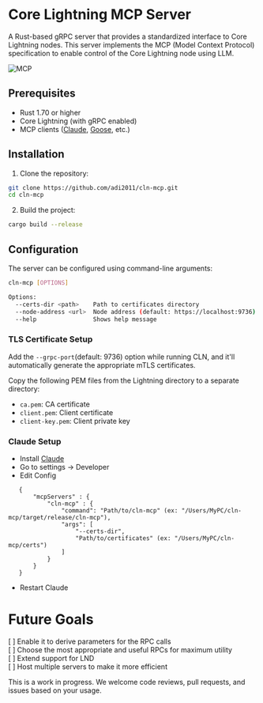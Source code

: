 # Core Lightning MCP Server

A Rust-based gRPC server that provides a standardized interface to Core Lightning nodes. This server implements the MCP (Model Context Protocol) specification to enable control of the Core Lightning node using LLM.

![MCP](./Screenshot%202025-06-11%20at%207.52.11 PM.png)

## Prerequisites

- Rust 1.70 or higher
- Core Lightning (with gRPC enabled)
- MCP clients ([Claude](https://claude.ai/download), [Goose](https://github.com/block/goose), etc.)

## Installation

1. Clone the repository:
```bash
git clone https://github.com/adi2011/cln-mcp.git
cd cln-mcp
```

2. Build the project:
```bash
cargo build --release
```

## Configuration

The server can be configured using command-line arguments:

```bash
cln-mcp [OPTIONS]

Options:
  --certs-dir <path>    Path to certificates directory
  --node-address <url>  Node address (default: https://localhost:9736)
  --help                Shows help message
```

### TLS Certificate Setup
Add the `--grpc-port`(default: 9736) option while running CLN, and it'll automatically generate the appropriate mTLS certificates. 

Copy the following PEM files from the Lightning directory to a separate directory:
- `ca.pem`: CA certificate
- `client.pem`: Client certificate
- `client-key.pem`: Client private key

### Claude Setup
 - Install [Claude](https://claude.ai/download)
 - Go to settings -> Developer
 - Edit Config
 ```
    {
        "mcpServers" : {
            "cln-mcp" : {
                "command": "Path/to/cln-mcp" (ex: "/Users/MyPC/cln-mcp/target/release/cln-mcp"),
                "args": [
                    "--certs-dir",
                    "Path/to/certificates" (ex: "/Users/MyPC/cln-mcp/certs")
                ]
            }
        }
    }
 ```
 - Restart Claude

# Future Goals
 [ ] Enable it to derive parameters for the RPC calls  
 [ ] Choose the most appropriate and useful RPCs for maximum utility  
 [ ] Extend support for LND  
 [ ] Host multiple servers to make it more efficient  

This is a work in progress. We welcome code reviews, pull requests, and issues based on your usage.
